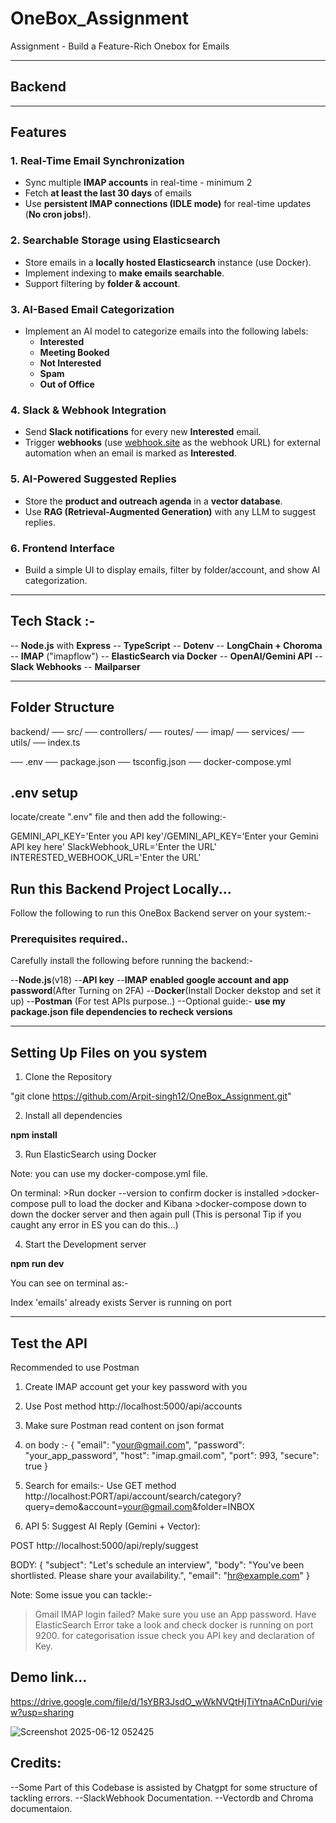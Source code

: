 # OneBox_Assignment
Assignment - Build a Feature-Rich Onebox for Emails

---

## Backend


---


## Features

### **1. Real-Time Email Synchronization**

- Sync multiple **IMAP accounts** in real-time - minimum 2
- Fetch **at least the last 30 days** of emails
- Use **persistent IMAP connections (IDLE mode)** for real-time updates (**No cron jobs!**).

### **2. Searchable Storage using Elasticsearch**

- Store emails in a **locally hosted Elasticsearch** instance (use Docker).
- Implement indexing to **make emails searchable**.
- Support filtering by **folder & account**.

### **3. AI-Based Email Categorization**

- Implement an AI model to categorize emails into the following labels:
    - **Interested**
    - **Meeting Booked**
    - **Not Interested**           
    - **Spam**
    - **Out of Office**

### **4. Slack & Webhook Integration**

- Send **Slack notifications** for every new **Interested** email.
- Trigger **webhooks** (use [webhook.site](https://webhook.site) as the webhook URL) for external automation when an email is marked as **Interested**.

### **5. AI-Powered Suggested Replies**

- Store the **product and outreach agenda** in a **vector database**.
- Use **RAG (Retrieval-Augmented Generation)** with any LLM to suggest replies.

### **6. Frontend Interface**
- Build a simple UI to display emails, filter by folder/account, and show AI categorization.

---


## Tech Stack :-

-- **Node.js** with **Express**
-- **TypeScript**
-- **Dotenv**
-- **LongChain + Choroma**
-- **IMAP** ("imapflow")
-- **ElasticSearch via Docker**
-- **OpenAI/Gemini API**
-- **Slack Webhooks**
-- **Mailparser**


---

## Folder Structure

backend/
── src/
   ── controllers/
   ── routes/
   ── imap/
   ── services/
   ── utils/
   ── index.ts

── .env
── package.json
── tsconfig.json
── docker-compose.yml


## .env setup
locate/create ".env" file and then add the following:-

GEMINI_API_KEY='Enter you API key'/GEMINI_API_KEY='Enter your Gemini API key here'
SlackWebhook_URL='Enter the URL'
INTERESTED_WEBHOOK_URL='Enter the URL'


## Run this Backend Project Locally...

Follow the following to run this OneBox Backend server on your system:-

###  Prerequisites required..

Carefully install the following before running the backend:-

--**Node.js**(v18)
--**API key**
--**IMAP enabled google account and app password**(After Turning on 2FA)
--**Docker**(Install Docker dekstop and set it up)
--**Postman** (For test APIs purpose..)
--Optional guide:- **use my package.json file dependencies to recheck versions**


-----------------------------------------------------------------------------------------------------------------------------------------

## Setting Up Files on you system


1. Clone the Repository

"git clone https://github.com/Arpit-singh12/OneBox_Assignment.git"

2. Install all dependencies

**npm install**

3. Run ElasticSearch using Docker

Note: you can use my docker-compose.yml file.

On terminal:
    >Run docker --version to confirm docker is installed
    >docker-compose pull to load the docker and Kibana
    >docker-compose down to down the docker server and then again pull
    (This is personal Tip if you caught any error in ES you can do this...)

4. Start the Development server

**npm run dev**

You can see on terminal as:-

Index 'emails' already exists
Server is running on port <PORT>


-----------------------------------------------------------------------------------------------------------------------------------------
## Test the API

Recommended to use Postman

1. Create IMAP account get your key password with you
2. Use Post method http://localhost:5000/api/accounts

3. Make sure Postman read content on json format

4. on body :-
{
  "email": "your@gmail.com",
  "password": "your_app_password",
  "host": "imap.gmail.com",
  "port": 993,
  "secure": true
}


5. Search for emails:-
Use GET method http://localhost:PORT/api/account/search/category?query=demo&account=your@gmail.com&folder=INBOX

6. API 5: Suggest AI Reply (Gemini + Vector): 

POST http://localhost:5000/api/reply/suggest

BODY:
{
  "subject": "Let's schedule an interview",
  "body": "You've been shortlisted. Please share your availability.",
  "email": "hr@example.com"
}


Note:
Some issue you can tackle:-
> Gmail IMAP login failed? Make sure you use an App password.
> Have ElasticSearch Error take a look and check docker is running on port 9200.
> for categorisation issue check you API key and declaration of Key.


## Demo link...
https://drive.google.com/file/d/1sYBR3JsdO_wWkNVQtHjTiYtnaACnDuri/view?usp=sharing 

![Screenshot 2025-06-12 052425](https://github.com/user-attachments/assets/c08e4353-9f54-4c75-b6b5-8738c6a4da9f)

## Credits:
--Some Part of this Codebase is assisted by Chatgpt for some structure of tackling errors.
--SlackWebhook Documentation.
--Vectordb and Chroma documentaion.
